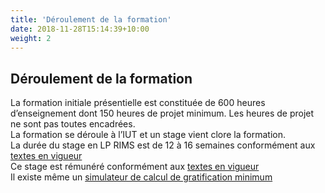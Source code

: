 ```yaml
---
title: 'Déroulement de la formation'
date: 2018-11-28T15:14:39+10:00
weight: 2
---
```

 
## Déroulement de la formation
 
La formation initiale présentielle est constituée de 600 heures d’enseignement dont 150 heures de projet minimum. Les heures de projet ne sont pas toutes encadrées.  
La formation se déroule à l’IUT et un stage vient clore la formation.  
La durée du stage en LP RIMS est de 12 à 16 semaines conformément aux [textes en vigueur](https://www.legifrance.gouv.fr/affichTexteArticle.do;jsessionid=1124B1181ADD3BEB9A12DE42C659F836.tpdila12v_2?idArticle=LEGIARTI000028556168&cidTexte=LEGITEXT000020811433&dateTexte=20160502 "https://www.legifrance.gouv.fr/affichTexteArticle.do;jsessionid=1124B1181ADD3BEB9A12DE42C659F836.tpdila12v_2?idArticle=LEGIARTI000028556168&cidTexte=LEGITEXT000020811433&dateTexte=20160502")  
Ce stage est rémunéré conformément aux [textes en vigueur](https://www.service-public.fr/professionnels-entreprises/vosdroits/F32131 "https://www.service-public.fr/professionnels-entreprises/vosdroits/F32131")  
Il existe même un [simulateur de calcul de gratification minimum](https://www.service-public.fr/simulateur/calcul/gratification-stagiaire "https://www.service-public.fr/simulateur/calcul/gratification-stagiaire")  

 
 

